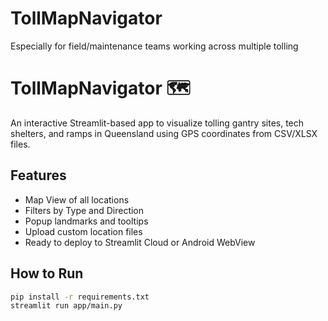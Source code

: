 # TollMapNavigator
Especially for field/maintenance teams working across multiple tolling
# TollMapNavigator 🗺️

An interactive Streamlit-based app to visualize tolling gantry sites, tech shelters, and ramps in Queensland using GPS coordinates from CSV/XLSX files.

## Features
- Map View of all locations
- Filters by Type and Direction
- Popup landmarks and tooltips
- Upload custom location files
- Ready to deploy to Streamlit Cloud or Android WebView

## How to Run

```bash
pip install -r requirements.txt
streamlit run app/main.py
